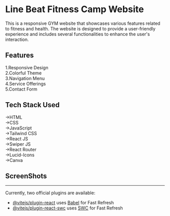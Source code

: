 # Line Beat Fitness Camp Website

This is a responsive  GYM website that showcases various features related to fitness and health. The website is designed to provide a user-friendly experience and includes several functionalities to enhance the user's interaction.

<h2>Features</h2>
1.Responsive Design <br/>
2.Colorful Theme <br/>
3.Navigation Menu <br/>
4.Service Offerings <br/>
5.Contact Form <br/>

<h2>Tech Stack Used</h2>
->HTML <br/>
->CSS <br/>
->JavaScript <br/>
->Tailwind CSS <br/>
->React JS <br/>
->Swiper JS <br/>
->React Router<br/>
->Lucid-Icons<br/>
->Canva<br/>

<h2>ScreenShots</h2>
<hr/>


Currently, two official plugins are available:

- [@vitejs/plugin-react](https://github.com/vitejs/vite-plugin-react/blob/main/packages/plugin-react/README.md) uses [Babel](https://babeljs.io/) for Fast Refresh
- [@vitejs/plugin-react-swc](https://github.com/vitejs/vite-plugin-react-swc) uses [SWC](https://swc.rs/) for Fast Refresh
